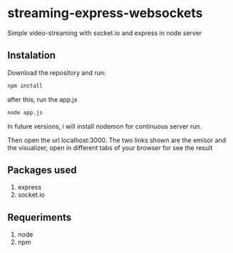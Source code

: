 # streaming-express-websockets
Simple video-streaming with socket.io and express in node server

## Instalation
Download the repository and run: 

```bash
npm install
```
after this, run the app.js

```bash
node app.js
```

In future versions, i will install nodemon for continuous server run.

Then open the url localhost:3000. The two links shown are the emisor and the visualizer, open in different tabs of your browser for see the result

## Packages used

1. express
2. socket.io

## Requeriments

1. node
2. npm
